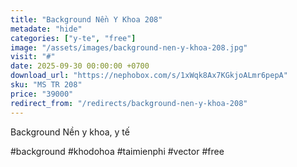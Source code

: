 ```yaml
---
title: "Background Nền Y Khoa 208"
metadate: "hide"
categories: ["y-te", "free"]
image: "/assets/images/background-nen-y-khoa-208.jpg"
visit: "#"
date: 2025-09-30 00:00:00 +0700
download_url: "https://nephobox.com/s/1xWqk8Ax7KGkjoALmr6pepA"
sku: "MS TR 208"
price: "39000"
redirect_from: "/redirects/background-nen-y-khoa-208"
---
```

Background Nền y khoa, y tế

#background #khodohoa #taimienphi #vector #free
